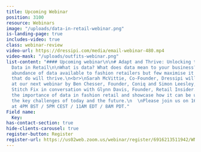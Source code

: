 ```yaml
---
title: Upcoming Webinar
position: 3100
resource: Webinars
image: "/uploads/data-in-retail-webinar.png"
is-landing-page: true
includes-video: true
class: webinar-review
video-url: https://dressipi.com/media/email-webinar-480.mp4
video-mask: "/uploads/outfits-webinar.png"
list-content: "#### Upcoming webinar\n\n# Adapt and Thrive: Unlocking the Value of
  Data in Retail\n\nWhat is data? What does data mean to your business? There is an
  abundance of data available to fashion retailers but few maximise it's value. Those
  that do will thrive.\n<br>\nSarah McVittie, Co-Founder, Dressipi will be joined
  at our next webinar by Ben Chesser, Founder, Coniq and Simon Leesley, Managing Director,
  Stitch Fix in conversation with Glynn Davis, Founder, Retail Insider. They’ll highlight
  the importance of data in fashion retail and showcase how it can be used to address
  the key challenges of today and the future.\n  \nPlease join us on 16th June 2021
  at 4PM BST / 5PM CEST / 11AM EDT / 8AM PDT."
Field name:
  Key: 
has-contact-section: true
hide-clients-carousel: true
register-button: Register
register-url: https://us02web.zoom.us/webinar/register/6916213511942/WN_KT-KEWIUTDOMT0OQOHra9Q
---
```


